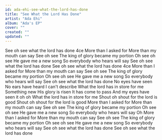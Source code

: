 ```yaml
---
id: ada-ehi-see-what-the-lord-has-done
title: "See What the Lord Has Done"
artist: "Ada Ehi"
album: "Ada's EP"
cover: ""
created: ""
updated: ""
---
```


See oh see what the lord has done 4ce
More than I asked for
More than my mouth can say
See oh see
The king of glory became my portion
Oh see oh see
He gave me a new song
So everybody who hears will say
See oh see what the lord has done
See oh see what the lord has done 4ce
More than I asked for
More than my mouth can say
See oh see
The king of glory became my portion
Oh see oh see
He gave me a new song
So everybody who hears will say
See oh see what the lord has done
No eyes have seen
No ears have heard
I can't describe
What the lord has in store for me
Something new
His glory is risen
It has come to pass
And my eyes have seen it oh oh
What the lord has in store for me
Shout oh shout for the lord is good
Shout oh shout for the lord is good
More than I asked for
More than my mouth can say
See oh see
The king of glory became my portion
Oh see oh see
He gave me a new song
So everybody who hears will say
Oh More than I asked for
More than my mouth can say
See oh see
The king of glory became my portion
Oh see oh see
He gave me a new song
So everybody who hears will say
See oh see what the lord has done
See oh see what the lord has done